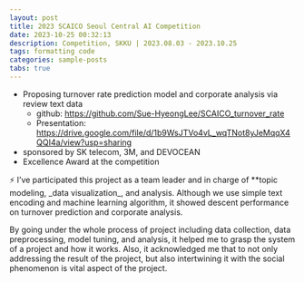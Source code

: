 ```yaml
---
layout: post
title: 2023 SCAICO Seoul Central AI Competition
date: 2023-10-25 00:32:13
description: Competition, SKKU | 2023.08.03 - 2023.10.25
tags: formatting code
categories: sample-posts
tabs: true
---
```


- Proposing turnover rate prediction model and corporate analysis via review text data
    - github: https://github.com/Sue-HyeongLee/SCAICO_turnover_rate
    - Presentation: https://drive.google.com/file/d/1b9WsJTVo4vL_wqTNot8yJeMqqX4QQI4a/view?usp=sharing
- sponsored by SK telecom, 3M, and DEVOCEAN
- Excellence Award at the competition
  
<aside>
⚡ I’ve participated this project as a team leader and in charge of **topic modeling, _data visualization_, and analysis. Although we use simple text encoding and machine learning algorithm, it showed descent performance on turnover prediction and corporate analysis.
  
By going under the whole process of project including data collection, data preprocessing, model tuning, and analysis, it helped me to grasp the system of a project and how it works. Also, it acknowledged me that to not only addressing the result of the project, but also intertwining it with the social phenomenon is vital aspect of the project.

</aside>